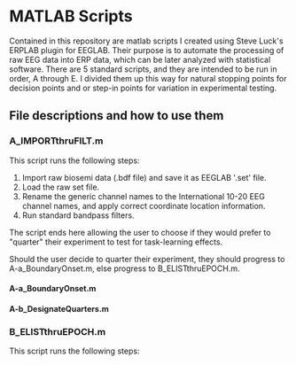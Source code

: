 # MATLAB Scripts

Contained in this repository are matlab scripts I created using Steve Luck's ERPLAB plugin for EEGLAB.
Their purpose is to automate the processing of raw EEG data into ERP data, which can be later analyzed with statistical software.
There are 5 standard scripts, and they are intended to be run in order, A through E.
I divided them up this way for natural stopping points for decision points and or step-in points for variation in experimental testing.

## File descriptions and how to use them

### A_IMPORTthruFILT.m

This script runs the following steps:
1. Import raw biosemi data (.bdf file) and save it as EEGLAB '.set' file.
2. Load the raw set file.
3. Rename the generic channel names to the International 10-20 EEG channel names, and apply correct coordinate location information.
4. Run standard bandpass filters.

The script ends here allowing the user to choose if they would prefer to "quarter" their experiment to test for task-learning effects.

Should the user decide to quarter their experiment, they should progress to A-a_BoundaryOnset.m, else progress to B_ELISTthruEPOCH.m.

#### A-a_BoundaryOnset.m

#### A-b_DesignateQuarters.m

### B_ELISTthruEPOCH.m

This script runs the following steps:
